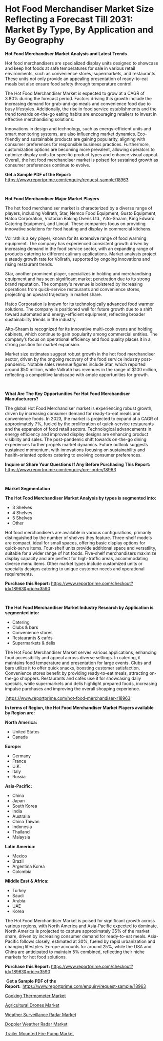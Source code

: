 <p><h1>Hot Food Merchandiser Market Size Reflecting a Forecast Till 2031: Market By Type, By Application and By Geography</h1></p><p><strong>Hot Food Merchandiser Market Analysis and Latest Trends</strong></p>
<p><p>Hot food merchandisers are specialized display units designed to showcase and keep hot foods at safe temperatures for sale in various retail environments, such as convenience stores, supermarkets, and restaurants. These units not only provide an appealing presentation of ready-to-eat meals but also ensure food safety through temperature control.</p><p>The Hot Food Merchandiser Market is expected to grow at a CAGR of 3.80% during the forecast period. Factors driving this growth include the increasing demand for grab-and-go meals and convenience food due to busy lifestyles. Additionally, the rise in food service establishments and the trend towards on-the-go eating habits are encouraging retailers to invest in effective merchandising solutions.</p><p>Innovations in design and technology, such as energy-efficient units and smart monitoring systems, are also influencing market dynamics. Eco-friendly and sustainable products are gaining popularity, aligning with consumer preferences for responsible business practices. Furthermore, customization options are becoming more prevalent, allowing operators to optimize display units for specific product types and enhance visual appeal. Overall, the hot food merchandiser market is poised for sustained growth as consumer preferences continue to evolve.</p></p>
<p><strong>Get a Sample PDF of the Report:&nbsp;</strong> <a href="https://www.reportprime.com/enquiry/request-sample/18963?utm_campaign=1848&utm_medium=2&utm_source=Github&utm_content=ia&utm_term=02122024&utm_id=hot-food-merchandiser">https://www.reportprime.com/enquiry/request-sample/18963</a></p>
<p>&nbsp;</p>
<p><strong>Hot Food Merchandiser Major Market Players</strong></p>
<p><p>The hot food merchandiser market is characterized by a diverse range of players, including Vollrath, Star, Nemco Food Equipment, Gusto Equipment, Hatco Corporation, Victorian Baking Ovens Ltd., Alto-Shaam, King Edward Catering Equipment, and Lincat. These companies focus on providing innovative solutions for food heating and display in commercial kitchens.</p><p>Vollrath is a key player, known for its extensive range of food warming equipment. The company has experienced consistent growth driven by increasing demand in the food service sector, with an expanding range of products catering to different culinary applications. Market analysts project a steady growth rate for Vollrath, supported by ongoing innovations and rising restaurant trends.</p><p>Star, another prominent player, specializes in holding and merchandising equipment and has seen significant market penetration due to its strong brand reputation. The company's revenue is bolstered by increasing operations from quick-service restaurants and convenience stores, projecting an upward trajectory in market share.</p><p>Hatco Corporation is known for its technologically advanced food warmer solutions. The company is positioned well for future growth due to a shift toward automated and energy-efficient equipment, reflecting broader sustainability trends in the industry. </p><p>Alto-Shaam is recognized for its innovative multi-cook ovens and holding cabinets, which continue to gain popularity among commercial entities. The company’s focus on operational efficiency and food quality places it in a strong position for market expansion.</p><p>Market size estimates suggest robust growth in the hot food merchandiser sector, driven by the ongoing recovery of the food service industry post-pandemic. Notable sales revenue figures include Star, which reported around $50 million, while Vollrath has revenues in the range of $100 million, reflecting a competitive landscape with ample opportunities for growth.</p></p>
<p>&nbsp;</p>
<p><strong>What Are The Key Opportunities For Hot Food Merchandiser Manufacturers?</strong></p>
<p><p>The global Hot Food Merchandiser market is experiencing robust growth, driven by increasing consumer demand for ready-to-eat meals and convenience foods. In 2023, the market is projected to expand at a CAGR of approximately 7%, fueled by the proliferation of quick-service restaurants and the expansion of food retail sectors. Technological advancements in energy efficiency and improved display designs are enhancing product visibility and sales. The post-pandemic shift towards on-the-go dining experiences further propels market dynamics. Future outlook suggests sustained momentum, with innovations focusing on sustainability and health-oriented options catering to evolving consumer preferences.</p></p>
<p><strong>Inquire or Share Your Questions If Any Before Purchasing This Report:</strong> <a href="https://www.reportprime.com/enquiry/pre-order/18963?utm_campaign=1848&utm_medium=2&utm_source=Github&utm_content=ia&utm_term=02122024&utm_id=hot-food-merchandiser">https://www.reportprime.com/enquiry/pre-order/18963</a></p>
<p>&nbsp;</p>
<p><strong>Market Segmentation</strong></p>
<p><strong>The Hot Food Merchandiser Market Analysis by types is segmented into:</strong></p>
<p><ul><li>3 Shelves</li><li>4 Shelves</li><li>5 Shelves</li><li>Other</li></ul></p>
<p><p>Hot food merchandisers are available in various configurations, primarily distinguished by the number of shelves they feature. Three-shelf models are compact, ideal for small spaces, offering basic display options for quick-serve items. Four-shelf units provide additional space and versatility, suitable for a wider range of hot foods. Five-shelf merchandisers maximize display capacity and are perfect for high-traffic areas, accommodating diverse menu items. Other market types include customized units or specialty designs catering to unique customer needs and operational requirements.</p></p>
<p><strong>Purchase this Report:&nbsp;</strong><a href="https://www.reportprime.com/checkout?id=18963&price=3590&utm_campaign=1848&utm_medium=2&utm_source=Github&utm_content=ia&utm_term=02122024&utm_id=hot-food-merchandiser">https://www.reportprime.com/checkout?id=18963&price=3590</a></p>
<p>&nbsp;</p>
<p><strong>The Hot Food Merchandiser Market Industry Research by Application is segmented into:</strong></p>
<p><ul><li>Catering</li><li>Clubs & bars</li><li>Convenience stores</li><li>Restaurants & cafés</li><li>Supermarkets & delis</li></ul></p>
<p><p>The Hot Food Merchandiser Market serves various applications, enhancing food accessibility and appeal across diverse settings. In catering, it maintains food temperature and presentation for large events. Clubs and bars utilize it to offer quick snacks, boosting customer satisfaction. Convenience stores benefit by providing ready-to-eat meals, attracting on-the-go shoppers. Restaurants and cafés use it for showcasing daily specials, while supermarkets and delis highlight prepared foods, increasing impulse purchases and improving the overall shopping experience.</p></p>
<p><a href="https://www.reportprime.com/hot-food-merchandiser-r18963?utm_campaign=1848&utm_medium=2&utm_source=Github&utm_content=ia&utm_term=02122024&utm_id=hot-food-merchandiser">&nbsp;https://www.reportprime.com/hot-food-merchandiser-r18963</a></p>
<p><strong>In terms of Region, the Hot Food Merchandiser Market Players available by Region are:</strong></p>
<p>
    <p> <strong> North America: </strong>
        <ul>
            <li>United States</li>
            <li>Canada</li>
        </ul>
        </p> 
    <p> <strong> Europe: </strong>
        <ul>
            <li>Germany</li>
            <li>France</li>
            <li>U.K.</li>
            <li>Italy</li>
            <li>Russia</li>
        </ul>
        </p> 
    <p> <strong> Asia-Pacific: </strong>
        <ul>
            <li>China</li>
            <li>Japan</li>
            <li>South Korea</li>
            <li>India</li>
            <li>Australia</li>
            <li>China Taiwan</li>
            <li>Indonesia</li>
            <li>Thailand</li>
            <li>Malaysia</li>
        </ul>
        </p> 
    <p> <strong> Latin America: </strong>
        <ul>
            <li>Mexico</li>
            <li>Brazil</li>
            <li>Argentina Korea</li>
            <li>Colombia</li>
        </ul>
        </p> 
    <p> <strong> Middle East & Africa: </strong>
        <ul>
            <li>Turkey</li>
            <li>Saudi</li>
            <li>Arabia</li>
            <li>UAE</li>
            <li>Korea</li>
        </ul>
    </p>
    </p>
<p><p>The Hot Food Merchandiser Market is poised for significant growth across various regions, with North America and Asia-Pacific expected to dominate. North America is projected to capture approximately 35% of the market share, driven by increasing consumer demand for ready-to-eat meals. Asia-Pacific follows closely, estimated at 30%, fueled by rapid urbanization and changing lifestyles. Europe accounts for around 25%, while the USA and China are anticipated to maintain 5% combined, reflecting their niche markets for hot food solutions.</p></p>
<p><strong>Purchase this Report: </strong><a href="https://www.reportprime.com/checkout?id=18963&price=3590&utm_campaign=1848&utm_medium=2&utm_source=Github&utm_content=ia&utm_term=02122024&utm_id=hot-food-merchandiser">https://www.reportprime.com/checkout?id=18963&price=3590</a></p>
<p>&nbsp;<strong>Get a Sample PDF of the Report:&nbsp;&nbsp;</strong><a href="https://www.reportprime.com/enquiry/request-sample/18963?utm_campaign=1848&utm_medium=2&utm_source=Github&utm_content=ia&utm_term=02122024&utm_id=hot-food-merchandiser">https://www.reportprime.com/enquiry/request-sample/18963</a></p>
<p><strong></strong></p>
<p><p><a href="https://www.linkedin.com/pulse/in-depth-cooking-thermometer-market-analysis-examining-yj3cf?utm_campaign=1848&utm_medium=2&utm_source=Github&utm_content=ia&utm_term=02122024&utm_id=hot-food-merchandiser">Cooking Thermometer Market</a></p><p><a href="https://issuu.com/reportprime-2/docs/agricultural-drones-market-size-2030.pptx?utm_campaign=1848&utm_medium=2&utm_source=Github&utm_content=ia&utm_term=02122024&utm_id=hot-food-merchandiser">Agricultural Drones Market</a></p><p><a href="https://www.linkedin.com/pulse/study-extensively-examines-weather-surveillance-radarmarket-podzf?utm_campaign=1848&utm_medium=2&utm_source=Github&utm_content=ia&utm_term=02122024&utm_id=hot-food-merchandiser">Weather Surveillance Radar Market</a></p><p><a href="https://www.linkedin.com/pulse/future-trends-growth-prospects-doppler-weather-radar-market-q9paf?utm_campaign=1848&utm_medium=2&utm_source=Github&utm_content=ia&utm_term=02122024&utm_id=hot-food-merchandiser">Doppler Weather Radar Market</a></p><p><a href="https://issuu.com/reportprime-2/docs/trailer-mounted-fire-pump-market-size-2030.pptx?utm_campaign=1848&utm_medium=2&utm_source=Github&utm_content=ia&utm_term=02122024&utm_id=hot-food-merchandiser">Trailer Mounted Fire Pump Market</a></p></p>